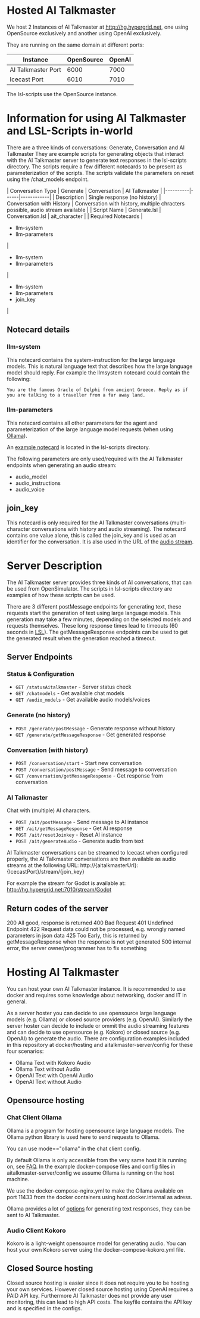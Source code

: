 # Hosted AI Talkmaster

We host 2 Instances of AI Talkmaster at http://hg.hypergrid.net, one using OpenSource exclusively and another using OpenAI exclusively.

They are running on the same domain at different ports:

| Instance | OpenSource | OpenAI |
|----------|------|------------|
| AI Talkmaster Port | 6000 | 7000 |
| Icecast Port | 6010 | 7010 |

The lsl-scripts use the OpenSource instance.

# Information for using AI Talkmaster and LSL-Scripts in-world

There are a three kinds of conversations: Generate, Conversation and AI Talkmaster
They are example scripts for generating objects that interact with the AI Talkmaster server to generate text responses in the lsl-scripts directory.
The scripts require a few different notecards to be present as parameterization of the scripts. The scripts validate the parameters on reset using the /chat_models endpoint.

| Conversation Type | Generate | Conversation | AI Talkmaster |
|----------|------|------------|
| Description | Single response (no history) | Conversation with History | Conversation with history, multiple chracters possible, audio stream available |
| Script Name | Generate.lsl | Conversation.lsl | ait_character |
| Required Notecards | <ul><li>llm-system</li><li>llm-parameters</li></ul> | <ul><li>llm-system</li><li>llm-parameters</li></ul> | <ul><li>llm-system</li><li>llm-parameters</li><li>join_key</li></ul> |



## Notecard details

### llm-system

This notecard contains the system-instruction for the large language models. This is natural language text that describes how the large language model should reply. For example the llmsystem notecard could contain the following:

```
You are the famous Oracle of Delphi from ancient Greece. Reply as if you are talking to a traveller from a far away land.
```

### llm-parameters

This notecard contains all other parameters for the agent and parameterization of the large language model requests (when using [Ollama](https://github.com/ollama/ollama/blob/main/docs/modelfile.md#parameter)).

An [example notecard](lsl-scripts/llm-parameters.notecard) is located in the lsl-scripts directory. 

The following parameters are only used/required with the AI Talkmaster endpoints when generating an audio stream:
* audio_model
* audio_instructions
* audio_voice

## join_key

This notecard is only required for the AI Talkmaster conversations (multi-character conversations with history and audio streaming).
The notecard contains one value alone, this is called the join_key and is used as an identifier for the conversation.
It is also used in the URL of the [audio stream](#stream-mount).


# Server Description

The AI Talkmaster server provides three kinds of AI conversations, that can be used from OpenSimulator.
The scripts in lsl-scripts directory are examples of how these scripts can be used.

There are 3 different postMessage endpoints for generating text, these requests start the generation of text using large language models. This generation may take a few minutes, depending on the selected models and requests themselves. These long response times lead to timeouts (60 seconds in [LSL](https://wiki.secondlife.com/wiki/LlHTTPRequest)). The getMessageResponse endpoints can be used to get the generated result when the generation reached a timeout.


## Server Endpoints

### Status & Configuration
- `GET /statusAitalkmaster` - Server status check
- `GET /chatmodels` - Get available chat models
- `GET /audio_models` - Get available audio models/voices

### Generate (no history)

- `POST /generate/postMessage` - Generate response without history
- `GET /generate/getMessageResponse` - Get generated response

### Conversation (with history)

- `POST /conversation/start` - Start new conversation
- `POST /conversation/postMessage` - Send message to conversation
- `GET /conversation/getMessageResponse` - Get response from conversation

### AI Talkmaster
Chat with (multiple) AI characters.

- `POST /ait/postMessage` - Send message to AI instance
- `GET /ait/getMessageResponse` - Get AI response
- `POST /ait/resetJoinkey` - Reset AI instance
- `POST /ait/generateAudio` - Generate audio from text


<a name="stream-mount"></a>
AI Talkmaster conversations can be streamed to Icecast when configured properly, the AI Talkmaster conversations are then available as audio streams at the following URL:
http://{aitalkmasterUrl}:{IcecastPort}/stream/{join_key}

For example the stream for Godot is available at:
http://hg.hypergrid.net:7010/stream/Godot


## Return codes of the server

200 All good, response is returned
400 Bad Request
401 Undefined Endpoint
422 Request data could not be processed, e.g. wrongly named parameters in json data
425 Too Early, this is returned by getMessageResponse when the response is not yet generated
500 internal error, the server owner/programmer has to fix something

# Hosting AI Talkmaster

You can host your own AI Talkmaster instance. It is recommended to use docker and requires some knowledge about networking, docker and IT in general.

As a server hoster you can decide to use opensource large language models (e.g. Ollama) or closed source providers (e.g. OpenAI).
Similarly the server hoster can decide to include or ommit the audio streaming features and can decide to use opensource (e.g. Kokoro) or closed source (e.g. OpenAI) to generate the audio. 
There are configuration examples included in this repository at docker/hosting and aitalkmaster-server/config for these four scenarios:
- Ollama Text with Kokoro Audio
- Ollama Text without Audio
- OpenAI Text with OpenAI Audio
- OpenAI Text without Audio


## Opensource hosting

### Chat Client Ollama

Ollama is a program for hosting opensource large language models.
The Ollama python library is used here to send requests to Ollama.

You can use mode=="ollama" in the chat client config.

By default Ollama is only accessible from the very same host it is running on, see [FAQ](https://docs.ollama.com/faq).
In the example docker-compose files and config files in aitalkmaster-server/config we assume Ollama is running on the host machine.

We use the docker-compose-nginx.yml to make the Ollama available on port 11433 from the docker containers using host.docker.internal as adress.

Ollama provides a lot of [options](https://github.com/ollama/ollama/blob/main/docs/modelfile.md) for generating text responses, they can be sent to AI Talkmaster.


### Audio Client Kokoro

Kokoro is a light-weight opensource model for generating audio. You can host your own Kokoro server using the docker-compose-kokoro.yml file.

## Closed Source hosting

Closed source hosting is easier since it does not require you to be hosting your own services. However closed source hosting using OpenAI requires a PAID API key. Furthermore AI Talkmaster does not provide any user monitoring, this can lead to high API costs. The keyfile contains the API key and is specified in the configs.


